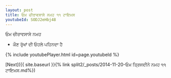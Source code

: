 ```yaml
---
layout: post
title: ਓਮ ਚੀਰਾਵਸਾਸੇ ਨਮਹ ੧੧ ਟਾਇਮਸ
youtubeId: SODJ2eHbj48
---
```

 
 
 ਓਮ ਚੀਰਾਵਸਾਸੇ ਨਮਹ  
 
 -  ਕੌਣ ਰੁੱਖਾਂ ਦੀ ਓਹਲੇ ਪਹਿਨਦਾ ਹੈ 
 
  
 
  
 
 
 
 
 
 


{% include youtubePlayer.html id=page.youtubeId %}
 
[Next]({{ site.baseurl }}{% link  split2/_posts/2014-11-20-ਓਮ ਤ੍ਰਿਜਦੀਨੇ ਨਮਹ ੧੧ ਟਾਇਮਸ.md%})
 
